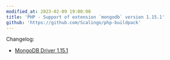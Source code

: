 ```yaml
---
modified_at: 2023-02-09 19:00:00
title: 'PHP - Support of extension `mongodb` version 1.15.1'
github: 'https://github.com/Scalingo/php-buildpack'
---
```


Changelog:

* [MongoDB Driver 1.15.1](https://github.com/mongodb/mongo-php-driver/releases/tag/1.15.1)
